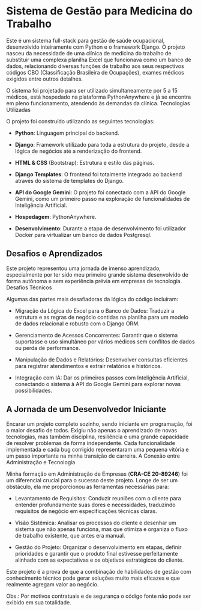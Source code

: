 # Sistema de Gestão para Medicina do Trabalho

Este é um sistema full-stack para gestão de saúde ocupacional, desenvolvido inteiramente com Python e o framework Django. O projeto nasceu da necessidade de uma clínica de medicina do trabalho de substituir uma complexa planilha Excel que funcionava como um banco de dados, relacionando diversas funções de trabalho aos seus respectivos códigos CBO (Classificação Brasileira de Ocupações), exames médicos exigidos entre outros detalhes.

O sistema foi projetado para ser utilizado simultaneamente por 5 a 15 médicos, está hospedado na plataforma PythonAnywhere e já se encontra em pleno funcionamento, atendendo às demandas da clínica.
Tecnologias Utilizadas

O projeto foi construído utilizando as seguintes tecnologias:

* **Python**: Linguagem principal do backend.

* **Django**: Framework utilizado para toda a estrutura do projeto, desde a lógica de negócios até a renderização do frontend.

* **HTML & CSS** (Bootstrap): Estrutura e estilo das páginas.

* **Django Templates**: O frontend foi totalmente integrado ao backend através do sistema de templates do Django.

* **API do Google Gemini**: O projeto foi conectado com a API do Google Gemini, como um primeiro passo na exploração de funcionalidades de Inteligência Artificial.

* **Hospedagem**: PythonAnywhere.

* **Desenvolvimento**: Durante a etapa de desenvolvimento foi utilizador Docker para virtualizar um banco de dados Postgresql.

## Desafios e Aprendizados

Este projeto representou uma jornada de imenso aprendizado, especialmente por ter sido meu primeiro grande sistema desenvolvido de forma autônoma e sem experiência prévia em empresas de tecnologia.
Desafios Técnicos

Algumas das partes mais desafiadoras da lógica do código incluíram:

* Migração da Lógica do Excel para o Banco de Dados: Traduzir a estrutura e as regras de negócio contidas na planilha para um modelo de dados relacional e robusto com o Django ORM.

* Gerenciamento de Acessos Concorrentes: Garantir que o sistema suportasse o uso simultâneo por vários médicos sem conflitos de dados ou perda de performance.

* Manipulação de Dados e Relatórios: Desenvolver consultas eficientes para registrar atendimentos e extrair relatórios e históricos.

* Integração com IA: Dar os primeiros passos com Inteligência Artificial, conectando o sistema à API do Google Gemini para explorar novas possibilidades.

## A Jornada de um Desenvolvedor Iniciante

Encarar um projeto completo sozinho, sendo iniciante em programação, foi o maior desafio de todos. Exigiu não apenas o aprendizado de novas tecnologias, mas também disciplina, resiliência e uma grande capacidade de resolver problemas de forma independente. Cada funcionalidade implementada e cada bug corrigido representaram uma pequena vitória e um passo importante na minha transição de carreira.
A Conexão entre Administração e Tecnologia

Minha formação em Administração de Empresas (**CRA-CE 20-89246**) foi um diferencial crucial para o sucesso deste projeto. Longe de ser um obstáculo, ela me proporcionou as ferramentas necessárias para:

* Levantamento de Requisitos: Conduzir reuniões com o cliente para entender profundamente suas dores e necessidades, traduzindo requisitos de negócio em especificações técnicas claras.

* Visão Sistêmica: Analisar os processos do cliente e desenhar um sistema que não apenas funciona, mas que otimiza e organiza o fluxo de trabalho existente, que antes era manual.

* Gestão do Projeto: Organizar o desenvolvimento em etapas, definir prioridades e garantir que o produto final estivesse perfeitamente alinhado com as expectativas e os objetivos estratégicos do cliente.

Este projeto é a prova de que a combinação de habilidades de gestão com conhecimento técnico pode gerar soluções muito mais eficazes e que realmente agregam valor ao negócio.

Obs.: Por motivos contratuais e de segurança o código fonte não pode ser exibido em sua totalidade. 